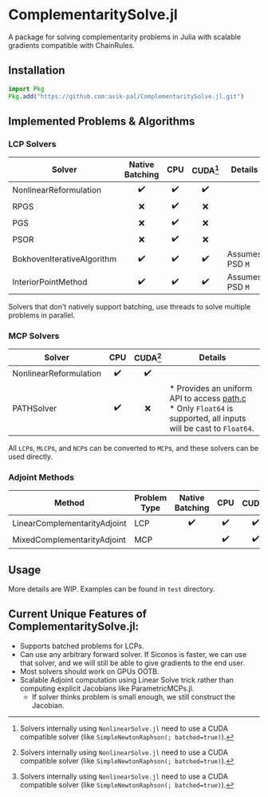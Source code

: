 # ComplementaritySolve.jl

A package for solving complementarity problems in Julia with scalable gradients compatible
with ChainRules.

## Installation

```julia
import Pkg
Pkg.add("https://github.com:avik-pal/ComplementaritySolve.jl.git")
```

## Implemented Problems & Algorithms

### LCP Solvers

| Solver                     |  Native Batching   |        CPU         |      CUDA[^1]      | Details         |
| -------------------------- | :----------------: | :----------------: | :----------------: | --------------- |
| NonlinearReformulation     | :heavy_check_mark: | :heavy_check_mark: | :heavy_check_mark: |                 |
| RPGS                       |        :x:         | :heavy_check_mark: |        :x:         |                 |
| PGS                        |        :x:         | :heavy_check_mark: |        :x:         |                 |
| PSOR                       |        :x:         | :heavy_check_mark: |        :x:         |                 |
| BokhovenIterativeAlgorithm | :heavy_check_mark: | :heavy_check_mark: | :heavy_check_mark: | Assumes PSD `M` |
| InteriorPointMethod        | :heavy_check_mark: | :heavy_check_mark: | :heavy_check_mark: | Assumes PSD `M` |

Solvers that don't natively support batching, use threads to solve multiple problems in parallel.

### MCP Solvers

| Solver                 |        CPU         |      CUDA[^1]      | Details                                                                                                                                                              |
| ---------------------- | :----------------: | :----------------: | -------------------------------------------------------------------------------------------------------------------------------------------------------------------- |
| NonlinearReformulation | :heavy_check_mark: | :heavy_check_mark: |                                                                                                                                                                      |
| PATHSolver             | :heavy_check_mark: |        :x:         | * Provides an uniform API to access [path.c](https://pages.cs.wisc.edu/~ferris/path.html) <br/> * Only `Float64` is supported, all inputs will be cast to `Float64`. |

All `LCP`s, `MLCP`s, and `NCP`s can be converted to `MCP`s, and these solvers can be used directly.

### Adjoint Methods

| Method                       | Problem Type |  Native Batching   |        CPU         |      CUDA[^1]      | Details |
| ---------------------------- | ------------ | :----------------: | :----------------: | :----------------: | ------- |
| LinearComplementarityAdjoint | LCP          | :heavy_check_mark: | :heavy_check_mark: | :heavy_check_mark: |         |
| MixedComplementarityAdjoint  | MCP          |                    | :heavy_check_mark: | :heavy_check_mark: |         |

[^1]: Solvers internally using `NonlinearSolve.jl` need to use a CUDA compatible solver
(like `SimpleNewtonRaphson(; batched=true)`).

## Usage

More details are WIP. Examples can be found in `test` directory.

## Current Unique Features of ComplementaritySolve.jl:

* Supports batched problems for LCPs.
* Can use any arbitrary forward solver. If Siconos is faster, we can use that solver, and we will still be able to give gradients to the end user.
* Most solvers should work on GPUs OOTB.
* Scalable Adjoint computation using Linear Solve trick rather than computing explicit Jacobians like ParametricMCPs.jl.
  * If solver thinks problem is small enough, we still construct the Jacobian.
